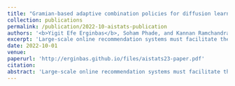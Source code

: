 ```yaml
---
title: "Gramian-based adaptive combination policies for diffusion learning over networks"
collection: publications
permalink: /publication/2022-10-aistats-publication
authors: '<b>Yigit Efe Erginbas</b>, Soham Phade, and Kannan Ramchandran'
excerpt: 'Large-scale online recommendation systems must facilitate the allocation of a limited number of items among competing users while learning their preferences from user feedback. As a principled way of incorporating market constraints and user incentives in the design, we consider our objectives to be two-fold: maximal social welfare with minimal instability. To maximize social welfare, our proposed framework enhances the quality of recommendations by exploring allocations that optimistically maximize the rewards. To minimize instability, a measure of users' incentives to deviate from recommended allocations, the algorithm prices the items based on a scheme derived from the Walrasian equilibria.'
date: 2022-10-01
venue:
paperurl: 'http://erginbas.github.io/files/aistats23-paper.pdf'
citation:
abstract: 'Large-scale online recommendation systems must facilitate the allocation of a limited number of items among competing users while learning their preferences from user feedback. As a principled way of incorporating market constraints and user incentives in the design, we consider our objectives to be two-fold: maximal social welfare with minimal instability. To maximize social welfare, our proposed framework enhances the quality of recommendations by exploring allocations that optimistically maximize the rewards. To minimize instability, a measure of users' incentives to deviate from recommended allocations, the algorithm prices the items based on a scheme derived from the Walrasian equilibria. Though it is known that these equilibria yield stable prices for markets with known user preferences, our approach accounts for the inherent uncertainty in the preferences and further ensures that the users accept their recommendations under offered prices. To the best of our knowledge, our approach is the first to integrate techniques from combinatorial bandits, optimal resource allocation, and collaborative filtering to obtain an algorithm that achieves sub-linear social welfare regret as well as sub-linear instability. Empirical studies on synthetic and real-world data also demonstrate the efficacy of our strategy compared to approaches that do not fully incorporate all these aspects.'
---
```

